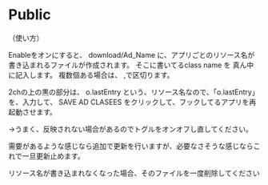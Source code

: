 # Public


（使い方）

Enableをオンにすると、
download/Ad_Name
に、アプリごとのリソース名が書き込まれるファイルが作成されます。
そこに書いてるclass name を
真ん中に記入します。
複数個ある場合は、 ,で区切ります。

2chの上の黒の部分は、
o.lastEntry
という、リソース名なので、「o.lastEntry」を、入力して、
SAVE AD CLASEES
をクリックして、フックしてるアプリを再起動させます。

→うまく、反映されない場合があるのでトグルをオンオフし直してください。

需要があるような感じなら追加で更新を行いますが、必要なさそうな感じならこれで一旦更新止めます。

リソース名が書き込まれなくなった場合、そのファイルを一度削除してください